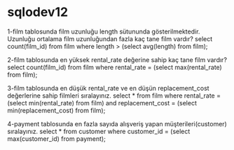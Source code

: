 # sqlodev12

1-film tablosunda film uzunluğu length sütununda gösterilmektedir. Uzunluğu ortalama film uzunluğundan fazla kaç tane film vardır?
select count(film_id) from film where length > (select avg(length) from film);

2-film tablosunda en yüksek rental_rate değerine sahip kaç tane film vardır?
select count(film_id) from film where rental_rate = (select max(rental_rate) from film);

3-film tablosunda en düşük rental_rate ve en düşün replacement_cost değerlerine sahip filmleri sıralayınız.
select * from film where rental_rate = (select min(rental_rate) from film) and replacement_cost = (select min(replacement_cost) from film);


4-payment tablosunda en fazla sayıda alışveriş yapan müşterileri(customer) sıralayınız.
select * from customer where customer_id = (select max(customer_id) from payment);
